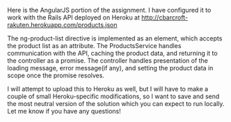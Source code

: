 Here is the AngularJS portion of the assignment.  I have configured it to work with the Rails API deployed on Heroku at http://cbarcroft-rakuten.herokuapp.com/products.json

The ng-product-list directive is implemented as an element, which accepts the product list as an attribute.  The ProductsService handles communication with the API, caching the product data, and returning it to the controller as a promise.  The controller handles presentation of the loading message, error message(if any), and setting the product data in scope once the promise resolves.  

I will attempt to upload this to Heroku as well, but I will have to make a couple of small Heroku-specific modifications, so I want to save and send the most neutral version of the solution which you can expect to run locally.  Let me know if you have any questions!
